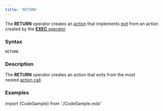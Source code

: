 ```yaml
---
title: 'RETURN'
---
```


The **RETURN** operator creates an [action](Actions.md) that implements [exit](Exit_RETURN_.md) from an action created by the [**EXEC** operator](Call_EXEC_.md).

### Syntax

    RETURN

### Description

The **RETURN** operator creates an action that exits from the most nested [action call](Call_EXEC_.md). 

### Examples


import {CodeSample} from './CodeSample.mdx'

<CodeSample url="https://documentation.lsfusion.org/sample?file=ActionSample&block=return"/>

  
